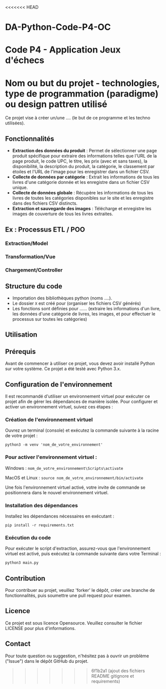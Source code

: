 <<<<<<< HEAD
# DA-Python-Code-P4-OC
Code P4 - Application Jeux d'échecs
=======
# Nom ou but du projet - technologies, type de programmation (paradigme)  ou design pattren utilisé

Ce projet vise à créer un/une  ....  (le but de ce programme et les techno utilisées).

## Fonctionnalités
- **Extraction des données du produit** : Permet de sélectionner une page produit spécifique pour extraire des informations telles que l'URL de la page produit, le code UPC, le titre, les prix (avec et sans taxes), la disponibilité, la description du produit, la catégorie, le classement par étoiles et l'URL de l'image pour les enregistrer dans un fichier CSV.
- **Collecte de données par catégorie** : Extrait les informations de tous les livres d'une catégorie donnée et les enregistre dans un fichier CSV unique.
- **Collecte de données globale** : Récupère les informations de tous les livres de toutes les catégories disponibles sur le site et les enregistre dans des fichiers CSV distincts.
- **Extraction et sauvegarde des images** : Télécharge et enregistre les images de couverture de tous les livres extraites.

## Ex : Processus ETL / POO
### Extraction/Model


### Transformation/Vue


### Chargement/Controller



## Structure du code
- Importation des bibliothèques python (noms ....).
- Le dossier `X` est créé pour                             (organiser les fichiers CSV générés)
- Les fonctions sont définies pour ......     (extraire les informations d'un livre, les données d'une catégorie de livres, les images, et pour effectuer le processus sur toutes les catégories)

## Utilisation

## Prérequis

Avant de commencer à utiliser ce projet, vous devez avoir installé Python sur votre système. Ce projet a été testé avec Python 3.x.

## Configuration de l'environnement

Il est recommandé d'utiliser un environnement virtuel pour exécuter ce projet afin de gérer les dépendances de manière isolée. Pour configurer et activer un environnement virtuel, suivez ces étapes :

### Création de l'environnement virtuel
Ouvrez un terminal (console) et exécutez la commande suivante à la racine de votre projet :
```bash/python
python3 -m venv 'nom_de_votre_environnement'      
```
### Pour activer l'environnement virtuel :   
Windows : 
```nom_de_votre_environnement\Scripts\activate```

MacOS et Linux : 
```source nom_de_votre_environnement/bin/activate```

Une fois l'environnement virtuel activé, votre invite de commande se positionnera dans le nouvel environnement virtuel.

### Installation des dépendances
Installez les dépendances nécessaires en exécutant :
```bash/python
pip install -r requirements.txt
```
### Exécution du code
Pour exécuter le script d'extraction, assurez-vous que l'environnement virtuel est activé, puis exécutez la commande suivante dans votre Terminal :
```python
python3 main.py
```

## Contribution
Pour contribuer au projet, veuillez 'forker' le dépôt, créer une branche de fonctionnalités, puis soumettre une pull request pour examen.

## Licence
Ce projet est sous licence Opensource. Veuillez consulter le fichier LICENSE pour plus d'informations.

## Contact
Pour toute question ou suggestion, n'hésitez pas à ouvrir un problème ("Issue") dans le dépôt GitHub du projet.
>>>>>>> 6f1b2a1 (ajout des fichiers README gitignore et requirements)
